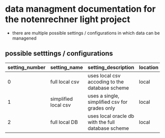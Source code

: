 # data managment documentation for the notenrechner light project
- there are multiple possible settings / configurations in which data can be managened


## possible setttings / configurations

| setting_number | setting_name         | setting_description                                | location | type              | size       | additional                      |
|----------------|----------------------|----------------------------------------------------|----------|-------------------|------------|---------------------------------|
| 0              | full local csv       | uses local csv accoding to the database scheme     | local    | appdata/user_data | full       | all except noten_simplified.csv |
| 1              | simplified local csv | uses a single, simplified csv for grades only      | local    | appdata/user_data | simplified | noten_simplified.csv            |
| 2              | full local DB        | uses local oracle db with the full database scheme | local    | --DATABASE--      | full+      | ORA 21c XE                      |
